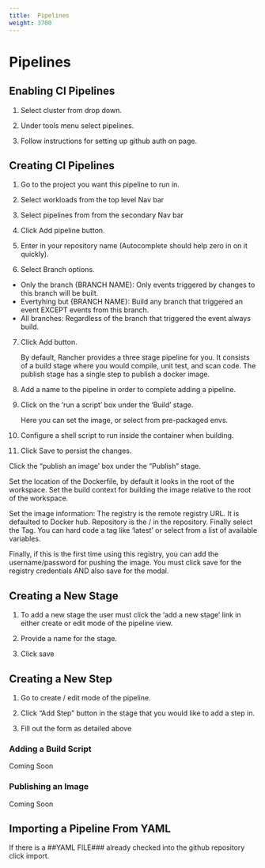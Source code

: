 ```yaml
---
title:  Pipelines
weight: 3700
---
```

# Pipelines

## Enabling CI Pipelines

1. Select cluster from drop down.

2. Under tools menu select pipelines.

3. Follow instructions for setting up github auth on page.


## Creating CI Pipelines

1. Go to the project you want this pipeline to run in.

2. Select workloads from the top level Nav bar

3. Select pipelines from from the secondary Nav bar

4. Click Add pipeline button.

5. Enter in your repository name (Autocomplete should help zero in on it quickly).

6. Select Branch options.

-	Only the branch {BRANCH NAME}: Only events triggered by changes to this branch will be built.
-	Evertyhing but {BRANCH NAME}: Build any branch that triggered an event EXCEPT events from this branch.
-	All branches: Regardless of the branch that triggered the event always build.

7. Click Add button.

	By default, Rancher provides a three stage pipeline for you. It consists of a build stage where you would compile, unit test, and scan code. The publish stage has a single step to publish a docker image.


8. Add a name to the pipeline in order to complete adding a pipeline.

9. Click on the ‘run a script’ box under the ‘Build’ stage.

	Here you can set the image, or select from pre-packaged envs.

10. Configure a shell script to run inside the container when building.

11. Click Save to persist the changes.

Click the “publish an image’ box under the “Publish” stage.


Set the location of the Dockerfile, by default it looks in the root of the workspace.
Set the build context for building the image relative to the root of the workspace.

Set the image information:
The registry is the remote registry URL. It is defaulted to Docker hub.
Repository is the <org>/<repo> in the repository.
Finally select the Tag. You can hard code a tag like ‘latest’ or select from a list of available variables.

Finally, if this is the first time using this registry, you can add the username/password for pushing the image. You must click save for the registry credentials AND also save for the modal.




## Creating a New Stage

1. To add a new stage the user must click the ‘add a new stage’ link in either create or edit mode of the pipeline view.

2. Provide a name for the stage.

3. Click save


## Creating a New Step

1. Go to create / edit mode of the pipeline.

2. Click “Add Step” button in the stage that you would like to add a step in.

3. Fill out the form as detailed above


### Adding a Build Script

Coming Soon

### Publishing an Image

Coming Soon

## Importing a Pipeline From YAML

If there is a ##YAML FILE### already checked into the github repository click import.
